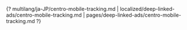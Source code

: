 {? multilang/ja-JP/centro-mobile-tracking.md | localized/deep-linked-ads/centro-mobile-tracking.md | pages/deep-linked-ads/centro-mobile-tracking.md ?}

